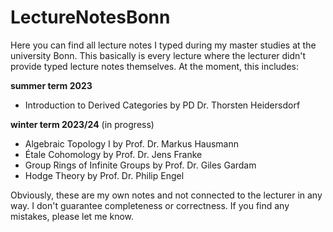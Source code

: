 # LectureNotesBonn

Here you can find all lecture notes I typed during my master studies at the university Bonn. This basically is every lecture where the lecturer didn't provide typed lecture notes themselves. At the moment, this includes:

**summer term 2023** 
- Introduction to Derived Categories by PD Dr. Thorsten Heidersdorf

**winter term 2023/24** (in progress)
- Algebraic Topology I by Prof. Dr. Markus Hausmann
- Étale Cohomology by Prof. Dr. Jens Franke
- Group Rings of Infinite Groups by Prof. Dr. Giles Gardam
- Hodge Theory by Prof. Dr. Philip Engel

Obviously, these are my own notes and not connected to the lecturer in any way. I don't guarantee completeness or correctness. If you find any mistakes, please let me know.
